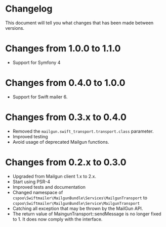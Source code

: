 # Changelog

This document will tell you what changes that has been made between versions.

# Changes from 1.0.0 to 1.1.0

* Support for Symfony 4

# Changes from 0.4.0 to 1.0.0

* Support for Swift mailer 6. 

# Changes from 0.3.x to 0.4.0

* Removed the `mailgun.swift_transport.transport.class` parameter.
* Improved testing
* Avoid usage of deprecated Mailgun functions. 


# Changes from 0.2.x to 0.3.0

* Upgraded from Mailgun client 1.x to 2.x.
* Start using PSR-4
* Improved tests and documentation
* Changed namespace of `cspoo\Swiftmailer\MailgunBundle\Services\MailgunTransport` to `cspoo\Swiftmailer\MailgunBundle\Service\MailgunTransport`
* Catching all exception that may be thrown by the MailGun API.
* The return value of MaingunTransport::sendMessage is no longer fixed to 1. It does now comply with the interface.
